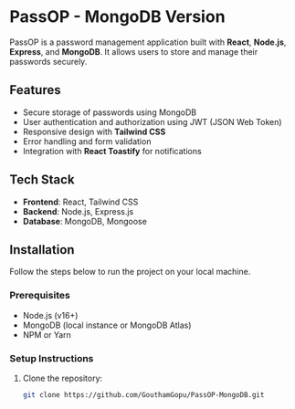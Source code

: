 # PassOP - MongoDB Version

PassOP is a password management application built with **React**, **Node.js**, **Express**, and **MongoDB**. It allows users to store and manage their passwords securely.

## Features

- Secure storage of passwords using MongoDB
- User authentication and authorization using JWT (JSON Web Token)
- Responsive design with **Tailwind CSS**
- Error handling and form validation
- Integration with **React Toastify** for notifications

## Tech Stack

- **Frontend**: React, Tailwind CSS
- **Backend**: Node.js, Express.js
- **Database**: MongoDB, Mongoose

## Installation

Follow the steps below to run the project on your local machine.

### Prerequisites

- Node.js (v16+)
- MongoDB (local instance or MongoDB Atlas)
- NPM or Yarn

### Setup Instructions

1. Clone the repository:

   ```bash
   git clone https://github.com/GouthamGopu/PassOP-MongoDB.git
